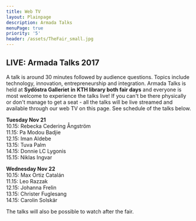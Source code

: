 ```yaml
---
title: Web TV
layout: Plainpage
description: Armada Talks
menuPage: true
priority: '5'
header: /assets/TheFair_small.jpg
---
```

## LIVE: Armada Talks 2017

A talk is around 30 minutes followed by audience questions. Topics include technology, innovation, entrepreneurship and integration. Armada Talks is held at **Sydöstra Galleriet** **in** **KTH library both fair days** and everyone is most welcome to experience the talks live! If you can't be there physically or don't manage to get a seat - all the talks will be live streamed and available through our web TV on this page. See schedule of the talks below.

**Tuesday Nov 21**\
10.15: Rebecka Cedering Ångström\
11.15: Pa Modou Badjie \
12.15: Iman Aldebe\
13.15: Tuva Palm\
14.15: Donnie LC Lygonis\
15.15: Niklas Ingvar

**Wednesday Nov 22**\
10.15: Max Ortiz Catalán\
11.15: Leo Razzak\
12.15: Johanna Frelin\
13.15: Christer Fuglesang\
14.15: Carolin Solskär

The talks will also be possible to watch after the fair.
